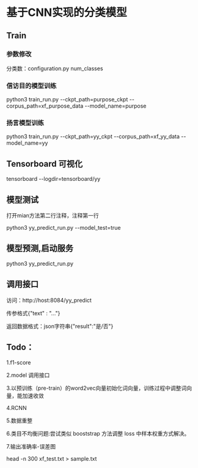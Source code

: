 # 基于CNN实现的分类模型

## Train
### 参数修改
分类数：configuration.py num_classes

### 信访目的模型训练

python3 train_run.py --ckpt_path=purpose_ckpt --corpus_path=xf_purpose_data --model_name=purpose

### 扬言模型训练

python3 train_run.py --ckpt_path=yy_ckpt --corpus_path=xf_yy_data --model_name=yy

## Tensorboard 可视化

tensorboard --logdir=tensorboard/yy

## 模型测试
打开mian方法第二行注释，注释第一行

python3 yy_predict_run.py --model_test=true

## 模型预测,启动服务
python3 yy_predict_run.py

## 调用接口
访问：http://host:8084/yy_predict

传参格式{"text" : "..."}

返回数据格式：json字符串{"result":"是/否"}

## Todo：
1.f1-score

2.model 调用接口

3.以预训练（pre-train）的word2vec向量初始化词向量，训练过程中调整词向量，能加速收敛

4.RCNN

5.数据重整

6.类目不均衡问题:尝试类似 booststrap 方法调整 loss 中样本权重方式解决。

7.输出准确率-误差图

head -n 300 xf_test.txt > sample.txt
